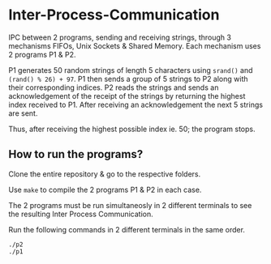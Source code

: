 # Inter-Process-Communication
IPC between 2 programs, sending and receiving strings, through 3 mechanisms FIFOs, Unix Sockets & Shared Memory.
Each mechanism uses 2 programs P1 & P2. 

P1 generates 50 random strings of length 5 characters using `srand()` and `(rand() % 26) + 97`. 
P1 then sends a group of 5 strings to P2 along with their corresponding indices. P2 reads the strings and sends an acknowledgement of the receipt of the strings by returning the highest index received to P1. After receiving an acknowledgement the next 5 strings are sent.

Thus, after receiving the highest possible index ie. 50; the program stops.

## How to run the programs?

Clone the entire repository & go to the respective folders.

Use `make` to compile the 2 programs P1 & P2 in each case.

The 2 programs must be run simultaneosly in 2 different terminals to see the resulting Inter Process Communication.

Run the following commands in 2 different terminals in the same order.
```
./p2
./p1
```



